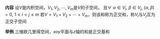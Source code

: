 **内容**
设$V$是内积空间，$V_1,V_2,\cdots,V_m$是$V$的子空间，
且$\forall\ \alpha\in V_i,\ \beta\in V_j,\ (\alpha,\beta)=0,\ 1\le i<j\le m$
若$V=V_1+V_2+\cdots+V_m$，则该和称为正交和，称$V_i$与$V_j$互为正交子空间

**举例**
三维欧几里得空间，$xoy$平面与$z$轴的和是正交基和
